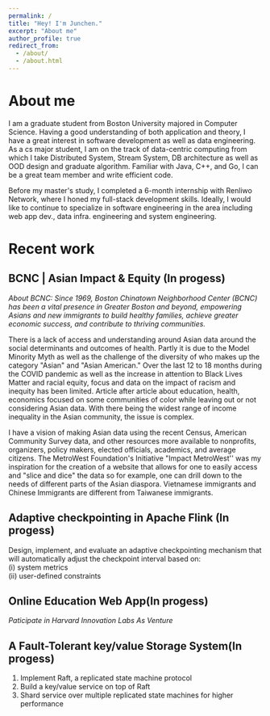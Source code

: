 ```yaml
---
permalink: /
title: "Hey! I'm Junchen."
excerpt: "About me"
author_profile: true
redirect_from: 
  - /about/
  - /about.html
---
```

About me
======
I am a graduate student from Boston University majored in Computer Science. Having a good understanding of both application and theory, I have a great interest in software development as well as data engineering. As a cs major student, I am on the track of data-centric computing from which I take Distributed System, Stream System, DB architecture as well as OOD design and graduate algorithm. Familiar with Java, C++, and Go, I can be a great team member and write efficient code. 

Before my master's study, I completed a 6-month internship with Renliwo Network, where I honed my full-stack development skills. Ideally, I would like to continue to specialize in software engineering in the area including web app dev., data infra. engineering and system engineering.

Recent work
======  

BCNC | Asian Impact & Equity (In progess)
------
*About BCNC: Since 1969, Boston Chinatown Neighborhood Center (BCNC) 
has been a vital presence in Greater Boston and beyond, empowering Asians and new immigrants to build healthy families, achieve greater economic success, 
and contribute to thriving communities.*

There is a lack of access and understanding around Asian data around 
the social determinants and outcomes of health. 
Partly it is due to the Model Minority Myth as well as the challenge of 
the diversity of who makes up the category "Asian" and "Asian American." 
Over the last 12 to 18 months during the COVID pandemic as well as the 
increase in attention to Black Lives Matter and racial equity, 
focus and data on the impact of racism and inequity has been limited. 
Article after article about education, health, 
economics focused on some communities of color while leaving out or 
not considering Asian data. With there being the widest range of income 
inequality in the Asian community, the issue is complex.

I have a vision of making Asian data using the recent Census, 
American Community Survey data, and other resources more 
available to nonprofits, organizers, policy makers, elected officials, 
academics, and average citizens. The MetroWest Foundation's Initiative 
"Impact MetroWest'' was my inspiration for the creation of a website that 
allows for one to easily access and "slice and dice" the data so for 
example, one can drill down to the needs of different parts of the Asian diaspora. Vietnamese immigrants 
and Chinese Immigrants are different from Taiwanese immigrants.


Adaptive checkpointing in Apache Flink (In progess)
------
Design, implement, and evaluate an adaptive checkpointing mechanism that will automatically adjust the checkpoint interval based on:  
   (i) system metrics  
   (ii) user-defined constraints  

Online Education Web App(In progess)
------
*Paticipate in Harvard Innovation Labs As Venture*


A Fault-Tolerant key/value Storage System(In progess)
------
1. Implement Raft, a replicated state machine protocol
2. Build a key/value service on top of Raft
3. Shard service over multiple replicated state machines for higher performance